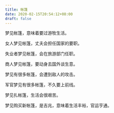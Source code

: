```yaml
---
title: 帐篷
date: 2020-02-15T20:54:12+08:00
draft: false
---
```


梦见帐篷，意味着要过游牧生活。<br>


女人梦见帐篷，丈夫会担任国家的要职。<br>


失业者梦见帐篷，会在旅游部门任职。<br>


商人梦见帐篷，要动身去国外谈生意。<br>


梦见有很多帐篷，会遭到敌人的攻击。<br>


军官梦见有很多帐篷，不久要上前线。<br>


梦见扎帐篷，生活会很艰苦。<br>


梦见购买新帐篷，是吉兆，意味着生活丰裕，官运亨通。<br>
